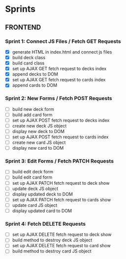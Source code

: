 # Sprints

## FRONTEND

### Sprint 1: Connect JS Files / Fetch GET Requests
- [x] generate HTML in index.html and connect js files
- [x] build deck class
- [x] build card class
- [x] set up AJAX GET fetch request to decks index
- [x] append decks to DOM
- [x] set up AJAX GET fetch request to cards index
- [x] append cards to DOM

### Sprint 2: New Forms / Fetch POST Requests
- [ ] build new deck form
- [ ] build add card form
- [ ] set up AJAX POST fetch request to decks index
- [ ] create new deck JS object
- [ ] display new deck to DOM
- [ ] set up AJAX POST fetch request to cards index
- [ ] create new card JS object
- [ ] display new card to DOM

### Sprint 3: Edit Forms / Fetch PATCH Requests
- [ ] build edit deck form
- [ ] build edit card form
- [ ] set up AJAX PATCH fetch request to deck show
- [ ] update deck JS object
- [ ] display updated deck to DOM
- [ ] set up AJAX PATCH fetch request to cards show
- [ ] update card JS object
- [ ] display updated card to DOM

### Sprint 4: Fetch DELETE Requests
- [ ] set up AJAX DELETE fetch request to deck show
- [ ] build method to destroy deck JS object
- [ ] set up AJAX DELETE fetch request to card show
- [ ] build method to destroy card JS object
